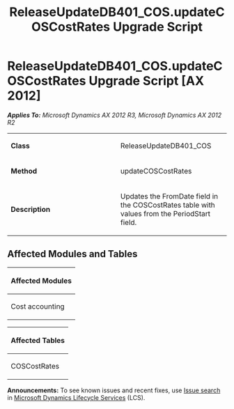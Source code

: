 ﻿---
title: ReleaseUpdateDB401_COS.updateCOSCostRates Upgrade Script
TOCTitle: ReleaseUpdateDB401_COS.updateCOSCostRates Upgrade Script
ms:assetid: fa48e6c8-4899-7cec-cfee-2bd69c658732
ms:mtpsurl: https://msdn.microsoft.com/en-us/library/JJ720094(v=AX.60)
ms:contentKeyID: 49712400
ms.date: 05/18/2015
mtps_version: v=AX.60
---

# ReleaseUpdateDB401\_COS.updateCOSCostRates Upgrade Script [AX 2012]


_**Applies To:** Microsoft Dynamics AX 2012 R3, Microsoft Dynamics AX 2012 R2_

<table>
<colgroup>
<col style="width: 50%" />
<col style="width: 50%" />
</colgroup>
<tbody>
<tr class="odd">
<td><p><strong>Class</strong></p></td>
<td><p>ReleaseUpdateDB401_COS</p></td>
</tr>
<tr class="even">
<td><p><strong>Method</strong></p></td>
<td><p>updateCOSCostRates</p></td>
</tr>
<tr class="odd">
<td><p><strong>Description</strong></p></td>
<td><p>Updates the FromDate field in the COSCostRates table with values from the PeriodStart field.</p></td>
</tr>
</tbody>
</table>


## Affected Modules and Tables

<table>
<colgroup>
<col style="width: 100%" />
</colgroup>
<thead>
<tr class="header">
<th><p>Affected Modules</p></th>
</tr>
</thead>
<tbody>
<tr class="odd">
<td><p>Cost accounting</p></td>
</tr>
</tbody>
</table>


<table>
<colgroup>
<col style="width: 100%" />
</colgroup>
<thead>
<tr class="header">
<th><p>Affected Tables</p></th>
</tr>
</thead>
<tbody>
<tr class="odd">
<td><p>COSCostRates</p></td>
</tr>
</tbody>
</table>

  
**Announcements:** To see known issues and recent fixes, use [Issue search](http://go.microsoft.com/fwlink/?linkid=389258) in [Microsoft Dynamics Lifecycle Services](http://go.microsoft.com/fwlink/?linkid=306505) (LCS).

